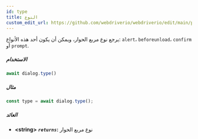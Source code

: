 ```yaml
---
id: type
title: النوع
custom_edit_url: https://github.com/webdriverio/webdriverio/edit/main/packages/webdriverio/src/commands/dialog/type.ts
---
```


يرجع نوع مربع الحوار، ويمكن أن يكون أحد هذه الأنواع: `alert`، `beforeunload`، `confirm` أو `prompt`.

##### الاستخدام

```js
await dialog.type()
```

##### مثال

```js title="dialogType.js"
const type = await dialog.type();
```

##### العائد

- **&lt;string&gt;**
            **<code><var>returns</var></code>:**   نوع مربع الحوار